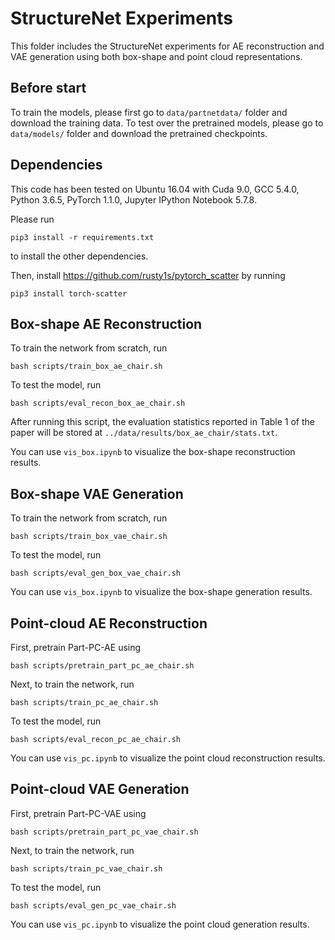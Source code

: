# StructureNet Experiments
This folder includes the StructureNet experiments for AE reconstruction and VAE generation using both box-shape and point cloud representations. 

## Before start
To train the models, please first go to `data/partnetdata/` folder and download the training data. 
To test over the pretrained models, please go to `data/models/` folder and download the pretrained checkpoints.

## Dependencies
This code has been tested on Ubuntu 16.04 with Cuda 9.0, GCC 5.4.0, Python 3.6.5, PyTorch 1.1.0, Jupyter IPython Notebook 5.7.8. 

Please run
    
    pip3 install -r requirements.txt

to install the other dependencies.

Then, install https://github.com/rusty1s/pytorch_scatter by running

    pip3 install torch-scatter


## Box-shape AE Reconstruction
To train the network from scratch, run 

    bash scripts/train_box_ae_chair.sh

To test the model, run

    bash scripts/eval_recon_box_ae_chair.sh

After running this script, the evaluation statistics reported in Table 1 of the paper will be stored at `../data/results/box_ae_chair/stats.txt`.

You can use `vis_box.ipynb` to visualize the box-shape reconstruction results.

## Box-shape VAE Generation
To train the network from scratch, run

    bash scripts/train_box_vae_chair.sh

To test the model, run

    bash scripts/eval_gen_box_vae_chair.sh

You can use `vis_box.ipynb` to visualize the box-shape generation results.

## Point-cloud AE Reconstruction
First, pretrain Part-PC-AE using

    bash scripts/pretrain_part_pc_ae_chair.sh

Next, to train the network, run

    bash scripts/train_pc_ae_chair.sh

To test the model, run

    bash scripts/eval_recon_pc_ae_chair.sh

You can use `vis_pc.ipynb` to visualize the point cloud reconstruction results.

## Point-cloud VAE Generation
First, pretrain Part-PC-VAE using

    bash scripts/pretrain_part_pc_vae_chair.sh

Next, to train the network, run

    bash scripts/train_pc_vae_chair.sh

To test the model, run

    bash scripts/eval_gen_pc_vae_chair.sh

You can use `vis_pc.ipynb` to visualize the point cloud generation results.

